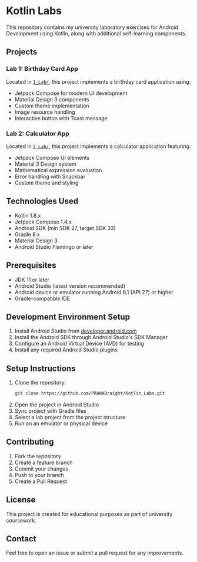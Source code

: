 # Kotlin Labs

This repository contains my university laboratory exercises for Android Development using Kotlin, along with additional self-learning components.

## Projects

### Lab 1: Birthday Card App
Located in [`1_Lab/`](1_Lab/), this project implements a birthday card application using:
- Jetpack Compose for modern UI development
- Material Design 3 components
- Custom theme implementation
- Image resource handling
- Interactive button with Toast message

### Lab 2: Calculator App
Located in [`2_Lab/`](2_Lab/), this project implements a calculator application featuring:
- Jetpack Compose UI elements
- Material 3 Design system
- Mathematical expression evaluation
- Error handling with Snackbar
- Custom theme and styling


## Technologies Used
- Kotlin 1.8.x
- Jetpack Compose 1.4.x
- Android SDK (min SDK 27, target SDK 33)
- Gradle 8.x
- Material Design 3
- Android Studio Flamingo or later

## Prerequisites
- JDK 11 or later
- Android Studio (latest version recommended)
- Android device or emulator running Android 8.1 (API 27) or higher
- Gradle-compatible IDE

## Development Environment Setup
1. Install Android Studio from [developer.android.com](https://developer.android.com/studio)
2. Install the Android SDK through Android Studio's SDK Manager
3. Configure an Android Virtual Device (AVD) for testing
4. Install any required Android Studio plugins

## Setup Instructions
1. Clone the repository:
   ```bash
   git clone https://github.com/PRANABraight/Kotlin_Labs.git
   ```
2. Open the project in Android Studio
3. Sync project with Gradle files
4. Select a lab project from the project structure
5. Run on an emulator or physical device

## Contributing
1. Fork the repository
2. Create a feature branch
3. Commit your changes
4. Push to your branch
5. Create a Pull Request

## License
This project is created for educational purposes as part of university coursework.

## Contact
Feel free to open an issue or submit a pull request for any improvements.

